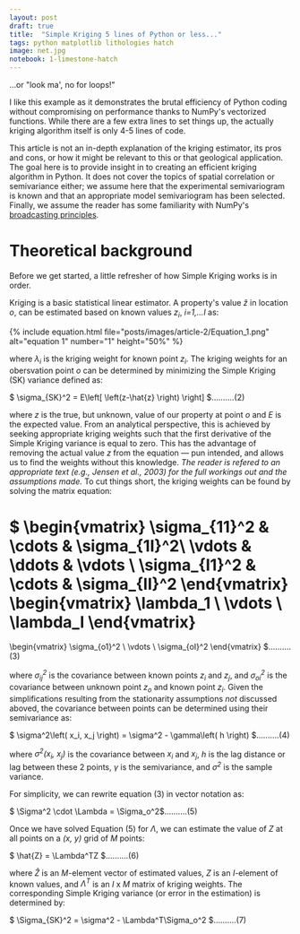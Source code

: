 ```yaml
---
layout: post
draft: true
title:  "Simple Kriging 5 lines of Python or less..."
tags: python matplotlib lithologies hatch
image: net.jpg
notebook: 1-limestone-hatch
---
```



...or "look ma', no for loops!"

I like this example as it demonstrates the brutal efficiency of Python coding without compromising on performance thanks to NumPy's vectorized functions. While there are a few extra lines to set things up, the actually kriging algorithm itself is only 4-5 lines of code.

This article is not an in-depth explanation of the kriging estimator, its pros and cons, or how it might be relevant to this or that geological application. The goal here is to provide insight in to creating an efficient kriging algorithm in Python. It does not cover the topics of spatial correlation or semivariance either; we assume here that the experimental semivariogram is known and that an appropriate model semivariogram has been selected. Finally, we assume the reader has some familiarity with NumPy's [broadcasting principles](https://numpy.org/doc/stable/user/basics.broadcasting.html).



# Theoretical background

Before we get started, a little refresher of how Simple Kriging works is in order. 

Kriging is a basic statistical linear estimator. A property's value *&#7825;* in location *o*, can be estimated  based on known values *z<sub>i</sub>*, *i=1,...I* as:

{% include equation.html file="posts/images/article-2/Equation_1.png"
alt="equation 1" number="1" height="50%" %}

where *&lambda;<sub>i</sub>* is the kriging weight for known point *z<sub>i</sub>*. The kriging weights for an obersvation point *o* can be determined by minimizing the Simple Kriging (SK) variance defined as:

$ \sigma_{SK}^2 = E\left[ \left(z-\hat{z} \right) \right] $..........(2)

where *z* is the true, but unknown, value of our property at point *o* and *E* is the expected value. From an analytical perspective, this is achieved by seeking appropriate kriging weights such that the first derivative of the Simple Kriging variance is equal to zero. This has the advantage of removing the actual value *z* from the equation &mdash; pun intended, and allows us to find the weights without this knowledge. *The reader is refered to an appropriate text (e.g., Jensen et al., 2003) for the full workings out and the assumptions made.* To cut things short, the kriging weights can be found by solving the matrix equation:


$
\begin{vmatrix} \sigma_{11}^2 & \cdots &  \sigma_{1I}^2\\ 
                \vdots & \ddots & \vdots \\
                \sigma_{I1}^2 & \cdots & \sigma_{II}^2 
\end{vmatrix}
\begin{vmatrix} \lambda_1 \\ \vdots \\  \lambda_I 
\end{vmatrix}
=
\begin{vmatrix} \sigma_{o1}^2 \\ \vdots \\  \sigma_{oI}^2 
\end{vmatrix}
$..........(3)

where *&sigma;<sub>ij</sub><sup>2</sup>* is the covariance between known points *z<sub>i</sub>* and 
*z<sub>j</sub>*, and *&sigma;<sub>oi</sub><sup>2</sup>* is the covariance between unknown point *z<sub>o</sub>* and known point *z<sub>i</sub>*. Given the simplifications resulting from the stationarity assumptions *not* discussed aboved, the covariance between points can be determined using their semivariance as:

$
\sigma^2\left( x_i, x_j \right) = \sigma^2 - \gamma\left( h \right)
$..........(4)

where *&sigma;<sup>2</sup>(x<sub>i</sub>, x<sub>j</sub>)* is the covariance between *x<sub>i</sub>* and *x<sub>j</sub>*, *h* is the lag distance or lag between these 2 points, *&gamma;* is the semivariance, and *&sigma;<sup>2</sup>* is the sample variance.

For simplicity, we can rewrite equation (3) in vector notation as:

$ \Sigma^2 \cdot \Lambda = \Sigma_o^2$..........(5)

Once we have solved Equation (5) for *&Lambda;*, we can estimate the value of *Z* at all points on a *(x, y)* grid of *M* points:

$
\hat{Z} = \Lambda^TZ
$..........(6)

where *&#7824;* is an *M*-element vector of estimated values, *Z* is an *I*-element of known values, and *&Lambda;<sup>T</sup>* is an *I* x *M* matrix of kriging weights. The corresponding Simple Kriging variance (or error in the estimation) is determined by:

$
\Sigma_{SK}^2 = \sigma^2 - \Lambda^T\Sigma_o^2
$..........(7)

